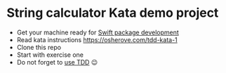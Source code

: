 # String calculator Kata demo project

- Get your machine ready for [Swift package development](https://developer.apple.com/documentation/xcode/creating-a-standalone-swift-package-with-xcode) 
- Read kata instructions <https://osherove.com/tdd-kata-1>
- Clone this repo
- Start with exercise one
- Do not forget to [use TDD](https://www.codecademy.com/articles/tdd-red-green-refactor) 😉
